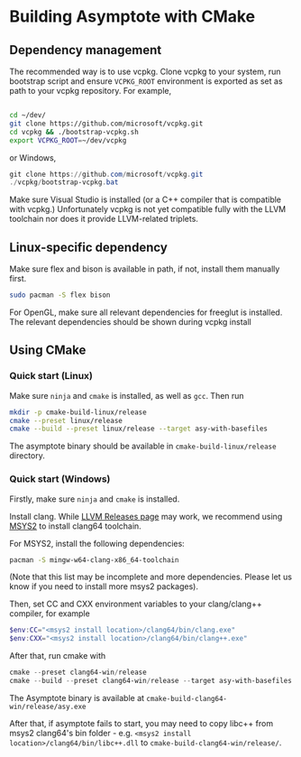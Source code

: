 # Building Asymptote with CMake

## Dependency management

The recommended way is to use vcpkg. Clone vcpkg to your system, run bootstrap script and ensure
`VCPKG_ROOT` environment is exported as set as path to your vcpkg repository. For example,

```bash

cd ~/dev/
git clone https://github.com/microsoft/vcpkg.git
cd vcpkg && ./bootstrap-vcpkg.sh
export VCPKG_ROOT=~/dev/vcpkg
```

or Windows,

```powershell
git clone https://github.com/microsoft/vcpkg.git
./vcpkg/bootstrap-vcpkg.bat
```

Make sure Visual Studio is installed (or a C++ compiler that is compatible with vcpkg.)
Unfortunately vcpkg is not yet compatible fully with the LLVM toolchain nor does it
provide LLVM-related triplets.

## Linux-specific dependency

Make sure flex and bison is available in path, if not, install them manually first.

```bash
sudo pacman -S flex bison
```

For OpenGL, make sure all relevant dependencies for freeglut is installed. The relevant dependencies
should be shown during vcpkg install

## Using CMake

### Quick start (Linux)

Make sure `ninja` and `cmake` is installed, as well as `gcc`.
Then run

```bash
mkdir -p cmake-build-linux/release
cmake --preset linux/release 
cmake --build --preset linux/release --target asy-with-basefiles
```

The asymptote binary should be available in `cmake-build-linux/release` directory.


### Quick start (Windows)

Firstly, make sure `ninja` and `cmake` is installed.

Install clang. While [LLVM Releases page](https://releases.llvm.org/download.html) may work,
we recommend using [MSYS2](https://www.msys2.org/) to install clang64 toolchain.

For MSYS2, install the following dependencies:

```bash
pacman -S mingw-w64-clang-x86_64-toolchain
```
(Note that this list may be incomplete and more dependencies.
Please let us know if you need to install more msys2 packages).

Then, set CC and CXX environment variables to your clang/clang++ compiler, for example

```powershell
$env:CC="<msys2 install location>/clang64/bin/clang.exe"
$env:CXX="<msys2 install location>/clang64/bin/clang++.exe"
```

After that, run cmake with 
```powershell
cmake --preset clang64-win/release 
cmake --build --preset clang64-win/release --target asy-with-basefiles
```

The Asymptote binary is available at `cmake-build-clang64-win/release/asy.exe`

After that, if asymptote fails to start, you may need to copy libc++ from msys2 clang64's bin folder -
e.g. `<msys2 install location>/clang64/bin/libc++.dll` to `cmake-build-clang64-win/release/`.
